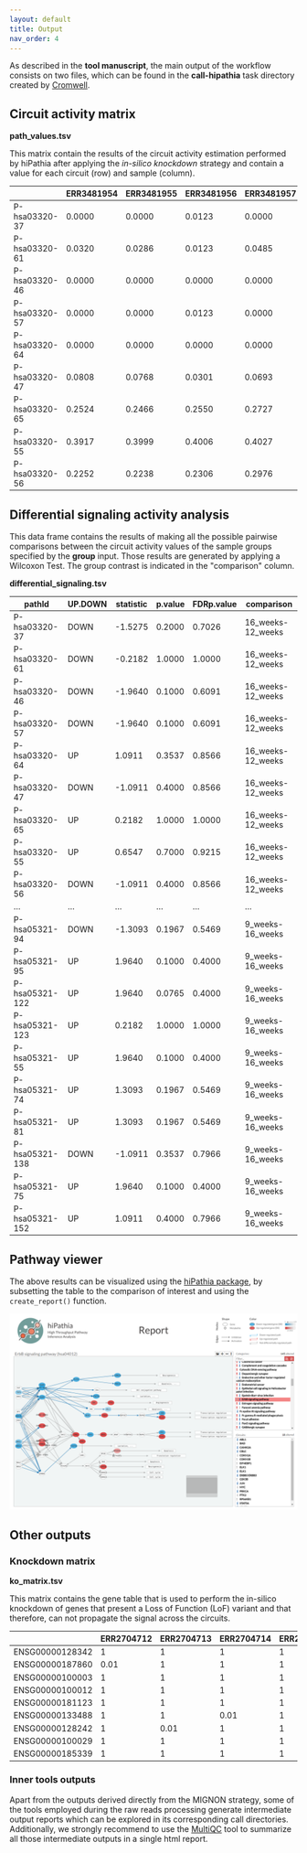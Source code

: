 ```yaml
---
layout: default
title: Output
nav_order: 4
---
```


As described in the **tool manuscript**, the main output of the workflow consists on two files, which can be found in the **call-hipathia** task directory created by [Cromwell](https://github.com/broadinstitute/cromwell).

## Circuit activity matrix 

**path_values.tsv**

This matrix contain the results of the circuit activity estimation performed by hiPathia after applying the *in-silico knockdown* strategy and contain a value for each circuit (row) and sample (column).

|               | ERR3481954 | ERR3481955 | ERR3481956 | ERR3481957 |
|---------------|------------|------------|------------|------------|
| P-hsa03320-37 | 0.0000     | 0.0000     | 0.0123     | 0.0000     |
| P-hsa03320-61 | 0.0320     | 0.0286     | 0.0123     | 0.0485     |
| P-hsa03320-46 | 0.0000     | 0.0000     | 0.0000     | 0.0000     |
| P-hsa03320-57 | 0.0000     | 0.0000     | 0.0123     | 0.0000     |
| P-hsa03320-64 | 0.0000     | 0.0000     | 0.0000     | 0.0000     |
| P-hsa03320-47 | 0.0808     | 0.0768     | 0.0301     | 0.0693     |
| P-hsa03320-65 | 0.2524     | 0.2466     | 0.2550     | 0.2727     |
| P-hsa03320-55 | 0.3917     | 0.3999     | 0.4006     | 0.4027     |
| P-hsa03320-56 | 0.2252     | 0.2238     | 0.2306     | 0.2976     |

## Differential signaling activity analysis

This data frame contains the results of making all the possible pairwise comparisons between the circuit activity values of the sample groups specified by the **group** input. Those results are generated by applying a Wilcoxon Test. The group contrast is indicated in the "comparison" column.

**differential_signaling.tsv**

| pathId         | UP.DOWN | statistic | p.value | FDRp.value | comparison        |
|----------------|---------|-----------|---------|------------|-------------------|
| P-hsa03320-37  | DOWN    | -1.5275   | 0.2000  | 0.7026     | 16_weeks-12_weeks |
| P-hsa03320-61  | DOWN    | -0.2182   | 1.0000  | 1.0000     | 16_weeks-12_weeks |
| P-hsa03320-46  | DOWN    | -1.9640   | 0.1000  | 0.6091     | 16_weeks-12_weeks |
| P-hsa03320-57  | DOWN    | -1.9640   | 0.1000  | 0.6091     | 16_weeks-12_weeks |
| P-hsa03320-64  | UP      | 1.0911    | 0.3537  | 0.8566     | 16_weeks-12_weeks |
| P-hsa03320-47  | DOWN    | -1.0911   | 0.4000  | 0.8566     | 16_weeks-12_weeks |
| P-hsa03320-65  | UP      | 0.2182    | 1.0000  | 1.0000     | 16_weeks-12_weeks |
| P-hsa03320-55  | UP      | 0.6547    | 0.7000  | 0.9215     | 16_weeks-12_weeks |
| P-hsa03320-56  | DOWN    | -1.0911   | 0.4000  | 0.8566     | 16_weeks-12_weeks |
| …              | …       | …         | …       | …          | …                 |
| P-hsa05321-94  | DOWN    | -1.3093   | 0.1967  | 0.5469     | 9_weeks-16_weeks  |
| P-hsa05321-95  | UP      | 1.9640    | 0.1000  | 0.4000     | 9_weeks-16_weeks  |
| P-hsa05321-122 | UP      | 1.9640    | 0.0765  | 0.4000     | 9_weeks-16_weeks  |
| P-hsa05321-123 | UP      | 0.2182    | 1.0000  | 1.0000     | 9_weeks-16_weeks  |
| P-hsa05321-55  | UP      | 1.9640    | 0.1000  | 0.4000     | 9_weeks-16_weeks  |
| P-hsa05321-74  | UP      | 1.3093    | 0.1967  | 0.5469     | 9_weeks-16_weeks  |
| P-hsa05321-81  | UP      | 1.3093    | 0.1967  | 0.5469     | 9_weeks-16_weeks  |
| P-hsa05321-138 | DOWN    | -1.0911   | 0.3537  | 0.7966     | 9_weeks-16_weeks  |
| P-hsa05321-75  | UP      | 1.9640    | 0.1000  | 0.4000     | 9_weeks-16_weeks  |
| P-hsa05321-152 | UP      | 1.0911    | 0.4000  | 0.7966     | 9_weeks-16_weeks  |

## Pathway viewer

The above results can be visualized using the [hiPathia package](https://bioconductor.org/packages/release/bioc/html/hipathia.html), by subsetting the table to the comparison of interest and using the `create_report()` function. 

![Viewer](https://github.com/babelomics/hipathia/blob/master/vignettes/pics/hipathia_report_1.png?raw=true)

## Other outputs

### Knockdown matrix

**ko_matrix.tsv**

This matrix contains the gene table that is used to perform the in-silico knockdown of genes that present a Loss of Function (LoF) variant and that therefore, can not propagate the signal across the circuits. 

|                 | ERR2704712 | ERR2704713 | ERR2704714 | ERR2704715 |
|-----------------|------------|------------|------------|------------|
| ENSG00000128342 | 1          | 1          | 1          | 1          |
| ENSG00000187860 | 0.01       | 1          | 1          | 1          |
| ENSG00000100003 | 1          | 1          | 1          | 1          |
| ENSG00000100012 | 1          | 1          | 1          | 1          |
| ENSG00000181123 | 1          | 1          | 1          | 1          |
| ENSG00000133488 | 1          | 1          | 0.01       | 1          |
| ENSG00000128242 | 1          | 0.01       | 1          | 1          |
| ENSG00000100029 | 1          | 1          | 1          | 1          |
| ENSG00000185339 | 1          | 1          | 1          | 1          |

### Inner tools outputs

Apart from the outputs derived directly from the MIGNON strategy, some of the tools employed during the raw reads processing generate intermediate output reports which can be explored in its corresponding call directories. Additionally, we strongly recommend to use the [MultiQC](https://multiqc.info/) tool to summarize all those intermediate outputs in a single html report.